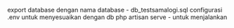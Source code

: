 export database dengan nama database - db_testsamalogi.sql
configurasi .env untuk menyesuaikan dengan db 
php artisan serve - untuk menjalankan
